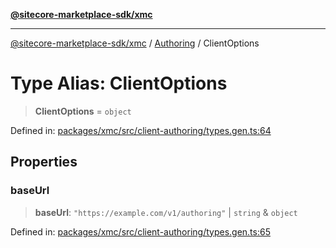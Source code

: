 [**@sitecore-marketplace-sdk/xmc**](../../../../README.md)

***

[@sitecore-marketplace-sdk/xmc](../../../../README.md) / [Authoring](../README.md) / ClientOptions

# Type Alias: ClientOptions

> **ClientOptions** = `object`

Defined in: [packages/xmc/src/client-authoring/types.gen.ts:64](https://github.com/Sitecore/marketplace-sdk/blob/047115917e8843232ba2a4ba284b67585698b1c5/packages/xmc/src/client-authoring/types.gen.ts#L64)

## Properties

### baseUrl

> **baseUrl**: `"https://example.com/v1/authoring"` \| `string` & `object`

Defined in: [packages/xmc/src/client-authoring/types.gen.ts:65](https://github.com/Sitecore/marketplace-sdk/blob/047115917e8843232ba2a4ba284b67585698b1c5/packages/xmc/src/client-authoring/types.gen.ts#L65)
